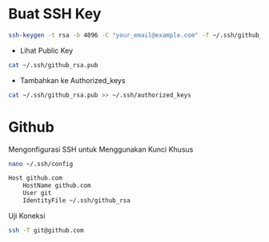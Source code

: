 # Buat SSH Key
```bash
ssh-keygen -t rsa -b 4096 -C "your_email@example.com" -f ~/.ssh/github_rsa
```
- Lihat Public Key
```bash
cat ~/.ssh/github_rsa.pub
```
- Tambahkan ke Authorized_keys
```bash
cat ~/.ssh/github_rsa.pub >> ~/.ssh/authorized_keys
```

# Github
Mengonfigurasi SSH untuk Menggunakan Kunci Khusus
```bash
nano ~/.ssh/config
```

```bash
Host github.com
    HostName github.com
    User git
    IdentityFile ~/.ssh/github_rsa

```
Uji Koneksi
```bash
ssh -T git@github.com
```

